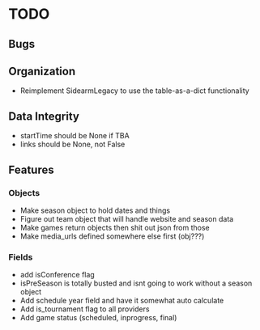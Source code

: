 TODO
====

## Bugs

## Organization
* Reimplement SidearmLegacy to use the table-as-a-dict functionality

## Data Integrity
* startTime should be None if TBA
* links should be None, not False

## Features
### Objects
* Make season object to hold dates and things
* Figure out team object that will handle website and season data
* Make games return objects then shit out json from those
* Make media_urls defined somewhere else first (obj???)

### Fields
* add isConference flag
* isPreSeason is totally busted and isnt going to work without a season object
* Add schedule year field and have it somewhat auto calculate
* Add is_tournament flag to all providers
* Add game status (scheduled, inprogress, final)
